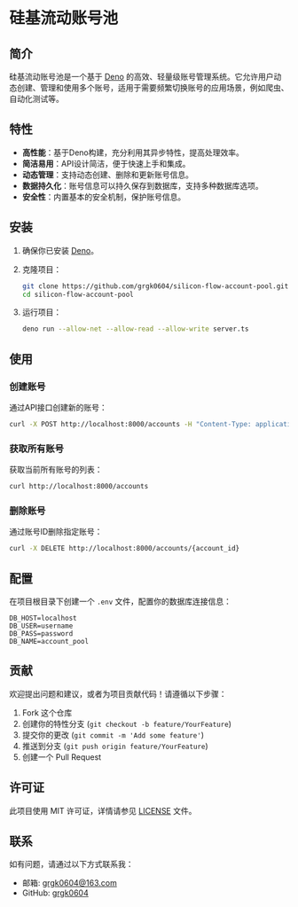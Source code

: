 # 硅基流动账号池

## 简介

硅基流动账号池是一个基于 [Deno](https://deno.com/) 的高效、轻量级账号管理系统。它允许用户动态创建、管理和使用多个账号，适用于需要频繁切换账号的应用场景，例如爬虫、自动化测试等。

## 特性

- **高性能**：基于Deno构建，充分利用其异步特性，提高处理效率。
- **简洁易用**：API设计简洁，便于快速上手和集成。
- **动态管理**：支持动态创建、删除和更新账号信息。
- **数据持久化**：账号信息可以持久保存到数据库，支持多种数据库选项。
- **安全性**：内置基本的安全机制，保护账号信息。

## 安装

1. 确保你已安装 [Deno](https://deno.com/#installation)。
2. 克隆项目：

   ```bash
   git clone https://github.com/grgk0604/silicon-flow-account-pool.git
   cd silicon-flow-account-pool
   ```

3. 运行项目：

   ```bash
   deno run --allow-net --allow-read --allow-write server.ts
   ```

## 使用

### 创建账号

通过API接口创建新的账号：

```bash
curl -X POST http://localhost:8000/accounts -H "Content-Type: application/json" -d '{"username": "your_username", "password": "your_password"}'
```

### 获取所有账号

获取当前所有账号的列表：

```bash
curl http://localhost:8000/accounts
```

### 删除账号

通过账号ID删除指定账号：

```bash
curl -X DELETE http://localhost:8000/accounts/{account_id}
```

## 配置

在项目根目录下创建一个 `.env` 文件，配置你的数据库连接信息：

```
DB_HOST=localhost
DB_USER=username
DB_PASS=password
DB_NAME=account_pool
```

## 贡献

欢迎提出问题和建议，或者为项目贡献代码！请遵循以下步骤：

1. Fork 这个仓库
2. 创建你的特性分支 (`git checkout -b feature/YourFeature`)
3. 提交你的更改 (`git commit -m 'Add some feature'`)
4. 推送到分支 (`git push origin feature/YourFeature`)
5. 创建一个 Pull Request

## 许可证

此项目使用 MIT 许可证，详情请参见 [LICENSE](LICENSE) 文件。

## 联系

如有问题，请通过以下方式联系我：

- 邮箱: grgk0604@163.com
- GitHub: [grgk0604](https://github.com/grgk0604)

